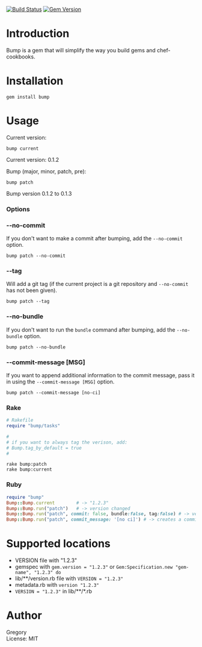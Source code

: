 [![Build Status](https://travis-ci.org/gregorym/bump.png)](https://travis-ci.org/gregorym/bump)
[![Gem Version](https://badge.fury.io/rb/bump.png)](http://badge.fury.io/rb/bump)

# Introduction
Bump is a gem that will simplify the way you build gems and chef-cookbooks.


# Installation

    gem install bump

# Usage

Current version:

    bump current

Current version: 0.1.2

Bump (major, minor, patch, pre):

    bump patch

Bump version 0.1.2 to 0.1.3

### Options

### --no-commit
If you don't want to make a commit after bumping, add the `--no-commit` option.
    
    bump patch --no-commit

### --tag
Will add a git tag (if the current project is a git repository and `--no-commit` has not been given).

    bump patch --tag

### --no-bundle
If you don't want to run the `bundle` command after bumping, add the `--no-bundle` option.
    
    bump patch --no-bundle

### --commit-message [MSG]
If you want to append additional information to the commit message, pass it in using the `--commit-message [MSG]` option.

    bump patch --commit-message [no-ci]

### Rake

```Ruby
# Rakefile
require "bump/tasks"

#
# if you want to always tag the verison, add:
# Bump.tag_by_default = true
#

```

    rake bump:patch
    rake bump:current

### Ruby
```Ruby
require "bump"
Bump::Bump.current        # -> "1.2.3"
Bump::Bump.run("patch")   # -> version changed
Bump::Bump.run("patch", commit: false, bundle:false, tag:false) # -> version changed with options
Bump::Bump.run("patch", commit_message: '[no ci]') # -> creates a commit message with 'v1.2.3 [no ci]' instead of default: 'v1.2.3'
```

# Supported locations
 - VERSION file with "1.2.3"
 - gemspec with `gem.version = "1.2.3"` or `Gem:Specification.new "gem-name", "1.2.3" do`
 - lib/**/version.rb file with `VERSION = "1.2.3"`
 - metadata.rb with `version "1.2.3"`
 - `VERSION = "1.2.3"` in lib/**/*.rb

# Author
Gregory<br/>
License: MIT<br/>
